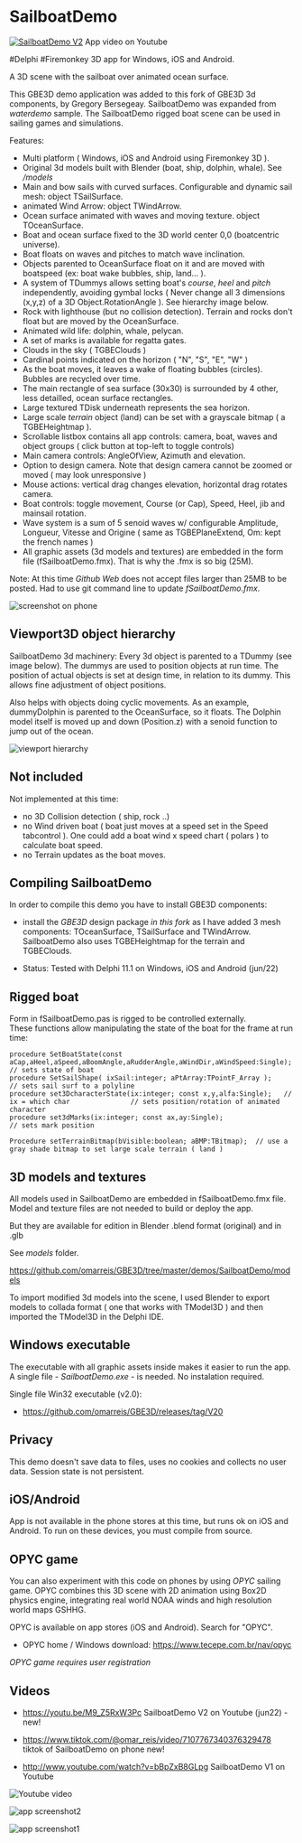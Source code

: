 # SailboatDemo

[![SailboatDemo V2](https://img.youtube.com/vi/M9_Z5RxW3Pc/0.jpg)](https://www.youtube.com/watch?v=M9_Z5RxW3Pc)
App video on Youtube

#Delphi #Firemonkey 3D app for Windows, iOS and Android.

A 3D scene with the sailboat over animated ocean surface.  

This GBE3D demo application was added to this fork of GBE3D 3d components, by Gregory Bersegeay. 
SailboatDemo was expanded from *waterdemo* sample. 
The SailboatDemo rigged boat scene can be used in sailing games and simulations.

Features:
* Multi platform ( Windows, iOS and Android using Firemonkey 3D ).
* Original 3d models built with Blender (boat, ship, dolphin, whale). See */models* 
* Main and bow sails with curved surfaces. Configurable and dynamic sail mesh: object TSailSurface.
* animated Wind Arrow: object TWindArrow. 
* Ocean surface animated with waves and moving texture. object TOceanSurface. 
* Boat and ocean surface fixed to the 3D world center 0,0 (boatcentric universe).   
* Boat floats on waves and pitches to match wave inclination.
* Objects parented to OceanSurface float on it and are moved with boatspeed (ex: boat wake bubbles, ship, land... ). 
* A system of TDummys allows setting boat's *course*, *heel* and *pitch* independently, avoiding gymbal locks ( Never change all 3 dimensions (x,y,z) of a 3D Object.RotationAngle ). See hierarchy image below.
* Rock with lighthouse (but no collision detection). Terrain and rocks don't float but are moved by the OceanSurface.
* Animated wild life: dolphin, whale, pelycan. 
* A set of marks is available for regatta gates.
* Clouds in the sky ( TGBEClouds )
* Cardinal points indicated on the horizon ( "N", "S", "E", "W" )
* As the boat moves, it leaves a wake of floating bubbles (circles). Bubbles are recycled over time.  
* The main rectangle of sea surface (30x30) is surrounded by 4 other, less detailled, ocean surface rectangles.  
* Large textured TDisk underneath represents the sea horizon.
* Large scale *terrain* object (land) can be set with a grayscale bitmap ( a TGBEHeightmap ). 
* Scrollable listbox contains all app controls: camera, boat, waves and object groups ( click button at top-left to toggle controls) 
* Main camera controls: AngleOfView, Azimuth and elevation. 
* Option to design camera. Note that design camera cannot be zoomed or moved ( may look unresponsive )
* Mouse actions: vertical drag changes elevation, horizontal drag rotates camera.
* Boat controls: toggle movement, Course (or Cap), Speed, Heel, jib and mainsail rotation.
* Wave system is a sum of 5 senoid waves w/ configurable Amplitude, Longueur, Vitesse and Origine ( same as TGBEPlaneExtend, Om: kept the french names ) 
* All graphic assets (3d models and textures) are embedded in the form file (fSailboatDemo.fmx). That is why the .fmx is so big (25M). 
 
Note: At this time *Github Web* does not accept files larger than 25MB to be posted. Had to use git command line to update *fSailboatDemo.fmx*.

![screenshot on phone](SailboatDemo_on_phone.png)

## Viewport3D object hierarchy

SailboatDemo 3d machinery: Every 3d object is parented to a TDummy (see image below). The dummys are used to position objects at run time. The position of actual objects is set at design time, in relation to its dummy. This allows fine adjustment of object positions. 

Also helps with objects doing cyclic movements. As an example, dummyDolphin is parented to the OceanSurface, so it floats. The Dolphin model itself is moved up and down (Position.z) with a senoid function to jump out of the ocean.

![viewport hierarchy](SailboatDemo_obj_hierarchy.png)

## Not included

Not implemented at this time:

* no 3D Collision detection ( ship, rock ..)
* no Wind driven boat ( boat just moves at a speed set in the Speed tabcontrol ). One could add a boat wind x speed chart ( polars ) to calculate boat speed.
* no Terrain updates as the boat moves.

## Compiling SailboatDemo

In order to compile this demo you have to install GBE3D components:

* install the *GBE3D* design package *in this fork* as I have added 3 mesh components: TOceanSurface, TSailSurface and TWindArrow. 
SailboatDemo also uses TGBEHeightmap for the terrain and TGBEClouds. 

* Status: Tested with Delphi 11.1 on Windows, iOS and Android (jun/22)

## Rigged boat

Form in fSailboatDemo.pas is rigged to be controlled externally.  
These functions allow manipulating the state of the boat for the frame at run time:

    procedure SetBoatState(const aCap,aHeel,aSpeed,aBoomAngle,aRudderAngle,aWindDir,aWindSpeed:Single);  // sets state of boat 
    procedure SetSailShape( ixSail:integer; aPtArray:TPointF_Array );                                    // sets sail surf to a polyline
    procedure set3DcharacterState(ix:integer; const x,y,alfa:Single);   // ix = which char               // sets position/rotation of animated character
    procedure set3dMarks(ix:integer; const ax,ay:Single);                                                // sets mark position 
    
    Procedure setTerrainBitmap(bVisible:boolean; aBMP:TBitmap);  // use a gray shade bitmap to set large scale terrain ( land )     
    
## 3D models and textures    

All models used in SailboatDemo are embedded in fSailboatDemo.fmx file. 
Model and texture files are not needed to build or deploy the app.

But they are available for edition in Blender .blend format  (original) and in .glb

See *models* folder.

https://github.com/omarreis/GBE3D/tree/master/demos/SailboatDemo/models

To import modified 3d models into the scene, I used Blender to export models to collada format ( one that works with TModel3D ) and then imported the TModel3D in the Delphi IDE.  

## Windows executable

The executable with all graphic assets inside makes it easier to run the app. 
A single file - *SailboatDemo.exe* - is needed. No instalation required.

Single file Win32 executable (v2.0):
*  https://github.com/omarreis/GBE3D/releases/tag/V20

## Privacy

This demo doesn't save data to files, uses no cookies and collects no user data.
Session state is not persistent.

## iOS/Android

App is not available in the phone stores at this time, but runs ok on iOS and Android.
To run on these devices, you must compile from source.

## OPYC game

You can also experiment with this code on phones by using *OPYC* sailing game. OPYC combines this 3D scene with 2D animation using Box2D physics engine, integrating real world NOAA winds and high resolution world maps GSHHG. 

OPYC is available on app stores (iOS and Android). Search for "OPYC". 

* OPYC home / Windows download: https://www.tecepe.com.br/nav/opyc

*OPYC game requires user registration* 

## Videos

* https://youtu.be/M9_Z5RxW3Pc   SailboatDemo V2 on Youtube (jun22) - new!

* https://www.tiktok.com/@omar_reis/video/7107767340376329478 tiktok of SailboatDemo on phone  new!

* http://www.youtube.com/watch?v=bBpZxB8GLpg   SailboatDemo V1 on Youtube


![Youtube video](https://img.youtube.com/vi/bBpZxB8GLpg/0.jpg) 

![app screenshot2](Screenshot2.png)

![app screenshot1](Screenshot1.png)

